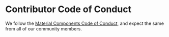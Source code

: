 # Contributor Code of Conduct

We follow the
[Material Components Code of
Conduct](https://github.com/material-components/material-components/blob/develop/CONDUCT.md),
and expect the same from all of our community members.
